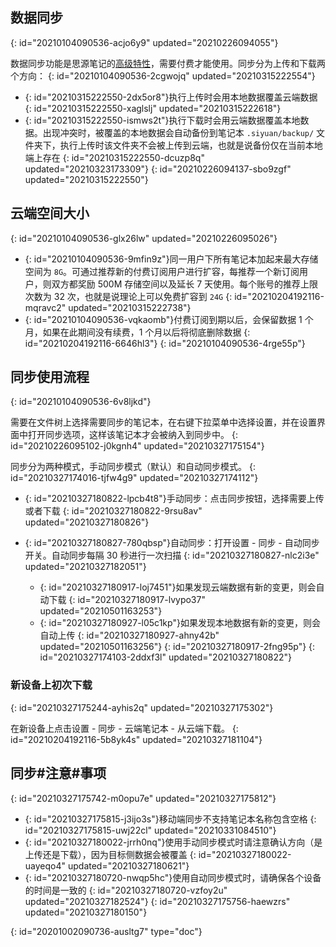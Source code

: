 ## 数据同步
{: id="20210104090536-acjo6y9" updated="20210226094055"}

数据同步功能是思源笔记的[高级特性](https://b3log.org/siyuan/advanced_features.html)，需要付费才能使用。同步分为上传和下载两个方向：
{: id="20210104090536-2cgwojq" updated="20210315222554"}

* {: id="20210315222550-2dx5or8"}执行上传时会用本地数据覆盖云端数据
  {: id="20210315222550-xaglslj" updated="20210315222618"}
* {: id="20210315222550-ismws2t"}执行下载时会用云端数据覆盖本地数据。出现冲突时，被覆盖的本地数据会自动备份到笔记本 `.siyuan/backup/` 文件夹下，执行上传时该文件夹不会被上传到云端，也就是说备份仅在当前本地端上存在
  {: id="20210315222550-dcuzp8q" updated="20210323173309"}
{: id="20210226094137-sbo9zgf" updated="20210315222550"}

## 云端空间大小
{: id="20210104090536-glx26lw" updated="20210226095026"}

* {: id="20210104090536-9mfin9z"}同一用户下所有笔记本加起来最大存储空间为 `8G`。可通过推荐新的付费订阅用户进行扩容，每推荐一个新订阅用户，则双方都奖励 500M 存储空间以及延长 7 天使用。每个账号的推荐上限次数为 32 次，也就是说理论上可以免费扩容到 `24G`
  {: id="20210204192116-mqravc2" updated="20210315222738"}
* {: id="20210104090536-vqkaomb"}付费订阅到期以后，会保留数据 1 个月，如果在此期间没有续费，1 个月以后将彻底删除数据
  {: id="20210204192116-6646hl3"}
{: id="20210104090536-4rge55p"}

## 同步使用流程
{: id="20210104090536-6v8ljkd"}

需要在文件树上选择需要同步的笔记本，在右键下拉菜单中选择设置，并在设置界面中打开同步选项，这样该笔记本才会被纳入到同步中。
{: id="20210226095102-j0kgnh4" updated="20210327175154"}

同步分为两种模式，手动同步模式（默认）和自动同步模式。
{: id="20210327174016-tjfw4g9" updated="20210327174112"}

* {: id="20210327180822-lpcb4t8"}手动同步：点击同步按钮，选择需要上传或者下载
  {: id="20210327180822-9rsu8av" updated="20210327180826"}
* {: id="20210327180827-780qbsp"}自动同步：打开设置 - 同步 - 自动同步开关。自动同步每隔 30 秒进行一次扫描
  {: id="20210327180827-nlc2i3e" updated="20210327182051"}

  * {: id="20210327180917-loj7451"}如果发现云端数据有新的变更，则会自动下载
    {: id="20210327180917-lvypo37" updated="20210501163253"}
  * {: id="20210327180927-l05c1kp"}如果发现本地数据有新的变更，则会自动上传
    {: id="20210327180927-ahny42b" updated="20210501163256"}
  {: id="20210327180917-2fng95p"}
{: id="20210327174103-2ddxf3l" updated="20210327180822"}

### 新设备上初次下载
{: id="20210327175244-ayhis2q" updated="20210327175302"}

在新设备上点击设置 - 同步 - 云端笔记本 - 从云端下载。
{: id="20210204192116-5b8yk4s" updated="20210327181104"}

## 同步#注意#事项
{: id="20210327175742-m0opu7e" updated="20210327175812"}

* {: id="20210327175815-j3ijo3s"}移动端同步不支持笔记本名称包含空格
  {: id="20210327175815-uwj22cl" updated="20210331084510"}
* {: id="20210327180022-jrrh0nq"}使用手动同步模式时请注意确认方向（是上传还是下载），因为目标侧数据会被覆盖
  {: id="20210327180022-uayeqo4" updated="20210327180621"}
* {: id="20210327180720-nwqp5hc"}使用自动同步模式时，请确保各个设备的时间是一致的
  {: id="20210327180720-vzfoy2u" updated="20210327182524"}
{: id="20210327175756-haewzrs" updated="20210327180150"}


{: id="20201002090736-ausltg7" type="doc"}
